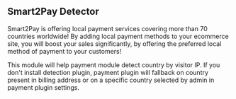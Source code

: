 ## Smart2Pay Detector

Smart2Pay is offering local payment services covering more than 70 countries worldwide! By adding local payment methods to your ecommerce site, you will boost your sales significantly, by offering the preferred local method of payment to your customers!

This module will help payment module detect country by visitor IP. If you don't install detection plugin, payment plugin will fallback on country present in billing address or on a specific country selected by admin in payment plugin settings.
